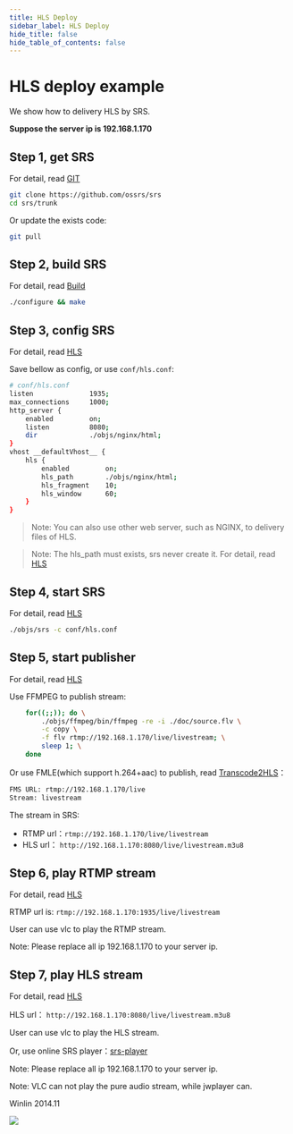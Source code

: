 ```yaml
---
title: HLS Deploy
sidebar_label: HLS Deploy
hide_title: false
hide_table_of_contents: false
---
```


# HLS deploy example

We show how to delivery HLS by SRS.

**Suppose the server ip is 192.168.1.170**

## Step 1, get SRS

For detail, read [GIT](./git)

```bash
git clone https://github.com/ossrs/srs
cd srs/trunk
```

Or update the exists code:

```bash
git pull
```

## Step 2, build SRS

For detail, read [Build](./install)

```bash
./configure && make
```

## Step 3, config SRS

For detail, read [HLS](./delivery-hls)

Save bellow as config, or use `conf/hls.conf`:

```bash
# conf/hls.conf
listen              1935;
max_connections     1000;
http_server {
    enabled         on;
    listen          8080;
    dir             ./objs/nginx/html;
}
vhost __defaultVhost__ {
    hls {
        enabled         on;
        hls_path        ./objs/nginx/html;
        hls_fragment    10;
        hls_window      60;
    }
}
```

> Note: You can also use other web server, such as NGINX, to delivery files of HLS.

> Note: The hls_path must exists, srs never create it. For detail, read [HLS](./delivery-hls)

## Step 4, start SRS

For detail, read [HLS](./delivery-hls)

```bash
./objs/srs -c conf/hls.conf
```

## Step 5, start publisher

For detail, read [HLS](./delivery-hls)

Use FFMPEG to publish stream:

```bash
    for((;;)); do \
        ./objs/ffmpeg/bin/ffmpeg -re -i ./doc/source.flv \
        -c copy \
        -f flv rtmp://192.168.1.170/live/livestream; \
        sleep 1; \
    done
```

Or use FMLE(which support h.264+aac) to publish, read 
[Transcode2HLS](./sample-transcode-to-hls)：

```bash
FMS URL: rtmp://192.168.1.170/live
Stream: livestream
```

The stream in SRS:
* RTMP url：`rtmp://192.168.1.170/live/livestream`
* HLS url： `http://192.168.1.170:8080/live/livestream.m3u8`

## Step 6, play RTMP stream

For detail, read [HLS](./delivery-hls)

RTMP url is: `rtmp://192.168.1.170:1935/live/livestream`

User can use vlc to play the RTMP stream.

Note: Please replace all ip 192.168.1.170 to your server ip.

## Step 7, play HLS stream

For detail, read [HLS](./delivery-hls)

HLS url： `http://192.168.1.170:8080/live/livestream.m3u8`

User can use vlc to play the HLS stream.

Or, use online SRS player：[srs-player](https://ossrs.net/players/srs_player.html)

Note: Please replace all ip 192.168.1.170 to your server ip.

Note: VLC can not play the pure audio stream, while jwplayer can.

Winlin 2014.11

![](https://ossrs.net/gif/v1/sls.gif?site=ossrs.io&path=/lts/doc/en/v4/sample-hls)


